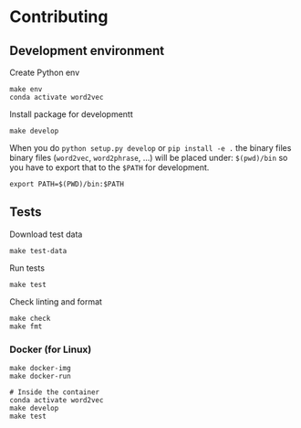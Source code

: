 # Contributing

## Development environment

Create Python env

```
make env
conda activate word2vec
```

Install package for developmentt

```
make develop
```

When you do `python setup.py develop` or `pip install -e .` the binary files
binary files (`word2vec`, `word2phrase`, ...) will be placed under: `$(pwd)/bin`
so you have to export that to the `$PATH` for development.

```
export PATH=$(PWD)/bin:$PATH
```

## Tests

Download test data

```
make test-data
```

Run tests

```
make test
```

Check linting and format

```
make check
make fmt
```

### Docker (for Linux)

```
make docker-img
make docker-run

# Inside the container
conda activate word2vec
make develop
make test
```
